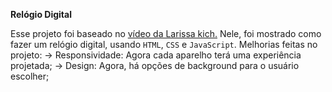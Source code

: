 **Relógio Digital**

Esse projeto foi baseado no [ vídeo da Larissa kich.](https://youtu.be/GK0ok3ZCXwM)
Nele, foi mostrado como fazer um relógio digital, usando `HTML`, `CSS` e `JavaScript`. 
Melhorias feitas no projeto:
-> Responsividade: Agora cada aparelho terá uma experiência projetada;
-> Design: Agora, há opções de background para o usuário escolher;
